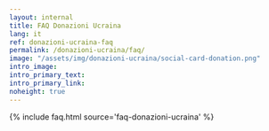 ```yaml
---
layout: internal
title: FAQ Donazioni Ucraina
lang: it
ref: donazioni-ucraina-faq
permalink: /donazioni-ucraina/faq/
image: "/assets/img/donazioni-ucraina/social-card-donation.png"
intro_image:
intro_primary_text:
intro_primary_link:
noheight: true
---
```


{% include faq.html source='faq-donazioni-ucraina' %}
